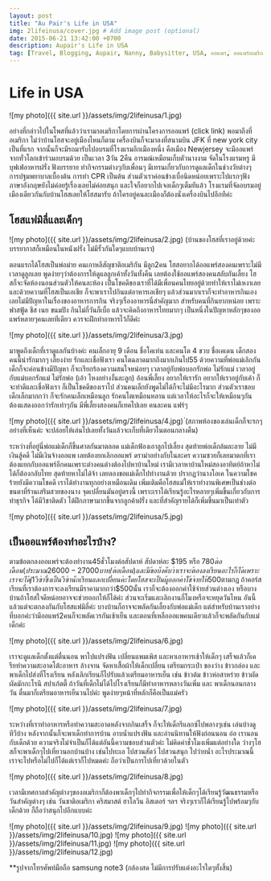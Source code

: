 ```yaml
---
layout: post
title: "Au Pair's Life in USA"
img: 2lifeinusa/cover.jpg # Add image post (optional)
date: 2015-06-21 13:42:00 +0700
description: Aupair's Life in USA
tag: [Travel, Blogging, Aupair, Nanny, ฺBabysitter, USA, ออแพร,์ ออแพร์อเมริกา]
---
```


# Life in USA  

![my photo]({{ site.url }}/assets/img/2lifeinusa/1.jpg)

อย่างที่กล่าวไปในโพสที่แล้วว่าเรามาอเมริกาโดยการผ่านโครงการออแพร์ (click link) พอมาถึงที่อเมริกา ไม่ว่าบ้านโฮสจะอยู่เมืองไหนก็ตาม เครื่องบินก็จะมาลงที่สนามบิน JFK ที่ new york city เป็นที่แรก จากนั้นก็จะมีรถมารับไปอบรมที่โรงแรมอีกเมืองหนึ่ง คือเมือง Newjersey จะมีออแพร์จากทั่วโลกเข้าร่วมอบรมด้วย เป็นเวลา 3วัน 2คืน อารมณ์เหมือนเก็บตัวนางงาม จัดในโรงแรมหรู มีบุฟเฟ่อาหารฝรั่ง ฟังบรรยาย ทำกิจกรรมต่างๆกับเพื่อนๆ มีเทรนเกี่ยวกับการดูแลเด็กในช่วงวัยต่างๆ การปฐมพยาบาลเบื้องต้น การทำ CPR เป็นต้น ส่วนตัวเราค่อนข้างเบื่อนิดหน่อยเพราะไปแรกๆฟังภาษาอังกฤษยังไม่ค่อยรู้เรื่องเลยไม่ค่อยสนุก และใจก็อยากไปเจอเด็กๆเต็มทีแล้ว โรงแรมที่จัดอบรมอยู่เมืองเดียวกันกับบ้านโฮสเลยให้โฮสมารับ ถ้าใครอยู่คนละเมืองก็ต้องนั่งเครื่องบินไปอีกทีค่ะ


## โฮสแฟมิลี่และเด็กๆ

![my photo]({{ site.url }}/assets/img/2lifeinusa/2.jpg)
(บ้านของโฮสที่เราอยู่ด้วยค่ะ บรรยากาสก็เหมือนในหนังฝรั่ง ไม่มีรั้วกันใดๆแบบบ้านเรา)

ตอนแรกได้โฮสเป็นพ่อม่าย คนเกาหลีสัญชาติอเมริกัน มีลูก2คน โฮสอยากได้ออแพร์สองคนเพราะไม่มีเวลาดูลูกเลย พูดง่ายๆว่าต้องการให้ดูแลลูกเค้าทั้งวันทั้งคืน เลยต้องใช้ออแพร์สองคนสลับกันเลี้ยง โฮสก็จะจัดห้องนอนส่วนตัวให้คนละห้อง เป็นโชคดีของเราที่ได้มีเพื่อนคนไทยอยู่ด้วยทำให้เราไม่เหงาเลย และด้วยความที่โฮสเป็นเอเชีย ก็จะพาเราไปกินแต่อาหารเอเชียๆ แล้วส่วนมากเราก็จะทำอาหารกินเอง เลยไม่มีปัญหาในเรื่องของอาหารการกิน จริงๆเรื่องอาหารนี่สำคัญมาก สำหรับคนที่กินยากหน่อย เพราะฟาสฟู้ด ชีส เนย ขนมปัง กินไม่กี่วันก็เบื่อ แล้วจะคิดถึงอาหารไทยมากๆ เป็นหนึ่งในปัญหาหลักๆของออแพร์หลายๆคนเลยทีเดียว ควรจะฝึกทำอาหารไว้ก็ดีค่ะ

![my photo]({{ site.url }}/assets/img/2lifeinusa/3.jpg)

มาพูดถึงเด็กที่เราดูแลกันบ้างค่ะ คนเล็กอายุ 9 เดือน ชื่อโคเท่น และคนโต 4 ขวบ ชื่อเคเดน เด็กสองคนนี้น่ารักมากๆ เลี้ยงง่าย รักและเชื่อฟังเรา คนโตฉลาดมากถึงมากเกินไป55 ด้วยความที่พ่อแม่เลิกกัน เด็กก็จะค่อนข้างมีปัญหา ก็จะเรียกร้องความสนใจหน่อยๆ เวลาอยู่กับพ่อบอกรักพ่อ ไม่รักแม่ เวลาอยู่กับแม่บอกรักแม่ ไม่รักพ่อ (เอ้า ไหงอย่างงั้นละลูก) อ้อนพี่เลี้ยง อยากให้เรารัก อยากให้เราอยู่กับเค้า ก็จะทำดีและเชื่อฟังเรา ก็เป็นโชคดีของเราไป ส่วนคนเล็กยังพูดไม่ได้ก็จะไม่มีอะไรมาก ส่วนตัวเราชอบเด็กเล็กมากกว่า ก็จะรักคนเล็กเหมือนลูก รักคนโตเหมือนหลาน แต่เวลาให้อะไรก็จะให้เหมือนๆกัน ต้องแสดงออกว่ารักเท่าๆกัน มีพี่เลี้ยงสองคนก็เทคไปเลย คนละคน แฟร์ๆ

![my photo]({{ site.url }}/assets/img/2lifeinusa/4.jpg)
่(สภาพห้องของเล่นเด็กก็จะรกๆอย่างที่เห็นค่ะ จะปล่อยให้เล่นไปเลยทั้งวันแล้วจะเก็บที่เดียวในตอนกลางคืน)

ระหว่างที่อยู่นี่พ่อแม่เด็กก็ขึ้นศาลกันมาตลอด แม่เด็กฟ้องเอาลูกไปเลี้ยง สุดท้ายพ่อเด็กล้มละลาย ไม่มีเงินสู้คดี ไม่มีเงินจ้างออแพ เลยต้องยกเลิกออแพร์ ดราม่าอย่างกับในละคร ความซวยก็เลยมาตกที่เรา ต้องแยกกับออแพร์อีกคนเพราะต่างคนต่างต้องไปหาบ้านใหม่ เรามีเวลาหาบ้านใหม่สองอาทิตย์ถ้าหาไม่ได้ก็ต้องกลับไทย สุดท้ายหาไม่ได้จ้า เลยลองขอแม่เด็กไปทำงานด้วย ปรากฏว่านางโอเค ในความโชคร้ายยังมีความโชคดี เราได้ทำงานทุกอย่างเหมือนเดิม เพิ่มเติมคือโฮสแม่ให้เราทำงานพิเศษเป็นช่างต่อขนตาที่ร้านเสริมสวยของนาง จุดเปลี่ยนมันอยู่ตรงนี้ เพราะเราได้เรียนรู้อะไรหลายๆเพิ่มขึ้นเกี่ยวกับการทำธุรกิจ ได้มีวิชาติดตัว ได้ฝึกภาษามากขึ้นจากลูกค้าฝรั่ง และที่สำคัญรายได้ก็เพิ่มขึ้นมาเป็นเท่าตัว

![my photo]({{ site.url }}/assets/img/2lifeinusa/5.jpg)

## เป็นออแพร์ต้องทำอะไรบ้าง?
ตามข้อตกลงออแพร์จะต้องทำงาน45ชั่วโมงต่อสัปดาห์ สัปดาห์ละ $195 หรือ $780 ต่อเดือน (ประมาณ 26000-27000 บาท/ต่อเดือน) และมีข้อบังคับว่าเราจะต้องลงเรียนอะไรก็ได้ เพราะเราจะได้j1วีซ่า ซึ่งเป็นวีซ่านักเรียนแลกเปลี่ยนค่ะ โดยโฮสจะเป็นผู้ออกค่าใช้จ่ายให้$500ตามกฏ ถ้าคอร์สเรียนที่เราต้องการจะลงเรียนมีราคามากกว่า$500นั้น เราก็จะต้องออกค่าใช้จ่ายส่วนต่างเอง หรือบางบ้านถ้าโฮสใจดีหน่อยอาจจะช่วยออกให้ก็ได้ค่ะ ส่วนจะเริ่มและเลิกงานกี่โมงหรือจะหยุดวันไหน อันนี้แล้วแต่จะตกลงกันกับโฮสแฟมิลี่ค่ะ บางบ้านก็อาจจะพลัดกันเลี้ยงกับพ่อแม่เด็ก แต่สำหรับบ้านเราอย่างที่บอกค่ะว่ามีออแพร์2คนก็จะพลัดเวรกันเช้าเย็น และตอนที่เหลือออแพคนเดียวแล้วก็จะพลัดกันกับแม่เด็กค่ะ

![my photo]({{ site.url }}/assets/img/2lifeinusa/6.jpg)

เราจะดูแลเด็กตั้งแต่ตื่นนอน พาไปแปรงฟัน เปลี่ยนแพมเพิส และหาเอาหารเช้าให้เด็กๆ เสร็จแล้วก็เครียทำความสะอาดโต้ะอาหาร ล้างจาน จัดหาเสื้อผ้าให้เด็กเปลี่ยน เตรียมกระเป๋า ของว่าง ข้าวกล่อง และพาเด็กไปส่งที่โรงเรียน หลังเลิกเรียนก็ไปรับแล้วเตรียมอาหารเย็น เช่น ข้าวต้ม ข้าวห่อสาหร่าย ข้าวผัด ผัดมักกะโรนี สปาเก้ตตี้ ถ้าวันที่เด็กไม่ได้ไปโรงเรียนก็มีทำอาหารหลางวันเพิ่ม และ พาเด็กนอนกลางวัน ตื่นมาก็เตรียมอาหารเย็นวนไปค่ะ พูดง่ายๆหน้าที่หลักก็คือเป็นแม่ครัว

![my photo]({{ site.url }}/assets/img/2lifeinusa/7.jpg)

ระหว่างที่เราทำอาหารหรือทำความสะอาดหลังจากกินเสร็จ ก็จะให้เด็กรีแลกซ์ไปพลางๆเช่น เล่นบ้างดูทีวีบ้าง หลังจากนั้นก็จะพาเด็กทำการบ้าน อาบน้ำแปรงฟัน และอ่านนิทานให้ฟังก่อนนอน อ่อ เรานอนกับเด็กด้วย ความจริงไม่จำเป็นก็ได้แต่อันนี้ความชอบส่วนตัวค่ะ ไม่คิดค่าชั่วโมงเพิ่มแต่อย่างใด ว่างๆโฮสก็จะพาเด็กๆไปเที่ยวนอกบ้านบ้าง เช่นไปทะเล ไปสวนสัตว์ ไปสวนสนุก ไปว่ายน้ำ อะไรประมาณนี้ เราจะไปหรือไม่ไปก็ได้แต่เราก็ไปหมดค่ะ ถือว่าเป็นการไปเที่ยวด้วยในตัว

![my photo]({{ site.url }}/assets/img/2lifeinusa/8.jpg)

เวลามีเทศกาลสำคัญต่างๆของอเมริกาก็ต้องพาเด็กๆไปทำกิจกรรมเพื่อให้เด็กๆได้เรียนรู้วัฒนธรรมหรือวันสำคัญต่างๆ เช่น วันชาติอเมริกา คริสมาสต์ ฮาโลวีน อิสเตอร์ ฯลฯ จริงๆเราก็ได้เรียนรู้ไปพร้อมๆกับเด็กด้วย ก็ถือว่าสนุกไปอีกแบบค่ะ  

![my photo]({{ site.url }}/assets/img/2lifeinusa/9.jpg)
![my photo]({{ site.url }}/assets/img/2lifeinusa/10.jpg)
![my photo]({{ site.url }}/assets/img/2lifeinusa/11.jpg)
![my photo]({{ site.url }}/assets/img/2lifeinusa/12.jpg)

**รูปจากโทรศัพท์มือถือ samsung note3  (กล้องสด ไม่มีการปรับแต่งอะไรใดๆทั้งสิ้น)
